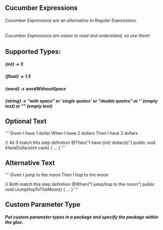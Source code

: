 ## Cucumber Expressions
###### Cucumber Expressions are an alternative to Regular Expressions.
###### Cucumber Expressions are easier to read and understand, so use them!
## Supported Types:
##### {int} -> 5
##### {float} -> 1.5
##### {word} -> wordWithoutSpace
##### {string} -> "with space" or 'single quotes' or "double quotes" or '' (empty text) or "" (empty text)
## Optional Text
'''
Given I have 1 dollar
When I have 2 dollars
Then I have 3 dollars

// All 3 match this step definition
@Then("I have {int} dollar(s)")
public void iHaveDollars(int cash) { ... }
'''
## Alternative Text
'''
Given I jump to the moon
Then I hop to the moon

// Both match this step definition
@When("I jump/hop to the moon")
public void iJumpHopToTheMoon() { ... }
'''
## Custom Parameter Type
##### Put custom parameter types in a package and specify the package within the glue.
